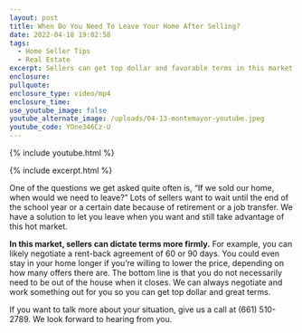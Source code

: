 ```yaml
---
layout: post
title: When Do You Need To Leave Your Home After Selling?
date: 2022-04-18 19:02:58
tags:
  - Home Seller Tips
  - Real Estate
excerpt: Sellers can get top dollar and favorable terms in this market.
enclosure:
pullquote:
enclosure_type: video/mp4
enclosure_time:
use_youtube_image: false
youtube_alternate_image: /uploads/04-13-montemayor-youtube.jpeg
youtube_code: YOne346Cz-U
---
```

{% include youtube.html %}

{% include excerpt.html %}

One of the questions we get asked quite often is, “If we sold our home, when would we need to leave?” Lots of sellers want to wait until the end of the school year or a certain date because of retirement or a job transfer. We have a solution to let you leave when you want and still take advantage of this hot market.

**In this market, sellers can dictate terms more firmly.** For example, you can likely negotiate a rent-back agreement of 60 or 90 days. You could even stay in your home longer if you’re willing to lower the price, depending on how many offers there are. The bottom line is that you do not necessarily need to be out of the house when it closes. We can always negotiate and work something out for you so you can get top dollar and great terms.

If you want to talk more about your situation, give us a call at (661) 510-2789. We look forward to hearing from you.
